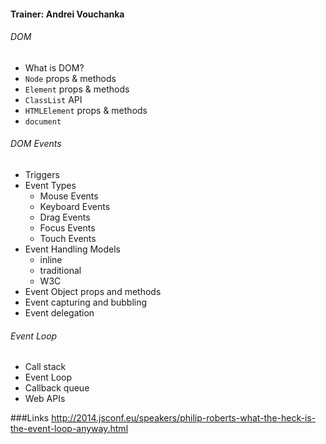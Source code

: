 #### Trainer: Andrei Vouchanka
###### DOM
* What is DOM?
* `Node` props & methods
* `Element` props & methods
* `ClassList` API
* `HTMLElement` props & methods
* `document`

###### DOM Events
* Triggers
* Event Types
  * Mouse Events
  * Keyboard Events
  * Drag Events
  * Focus Events
  * Touch Events
* Event Handling Models
  * inline
  * traditional
  * W3C
* Event Object props and methods
* Event capturing and bubbling
* Event delegation

###### Event Loop
* Call stack
* Event Loop
* Callback queue
* Web APIs

###Links
http://2014.jsconf.eu/speakers/philip-roberts-what-the-heck-is-the-event-loop-anyway.html
